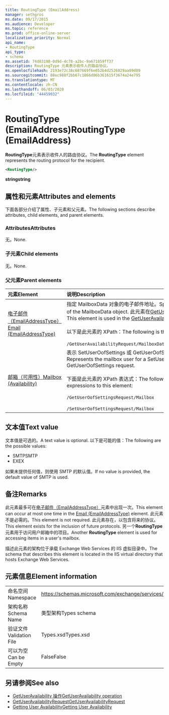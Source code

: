 ```yaml
---
title: RoutingType (EmailAddress)
manager: sethgros
ms.date: 09/17/2015
ms.audience: Developer
ms.topic: reference
ms.prod: office-online-server
localization_priority: Normal
api_name:
- RoutingType
api_type:
- schema
ms.assetid: 74d83198-0d9d-4c78-a2bc-9a671859ff37
description: RoutingType 元素表示收件人的路由协议。
ms.openlocfilehash: 2193e72c38c687669f6e052b4d2526029aa89d89
ms.sourcegitcommit: 88ec988f2bb67c1866d06b361615f3674a24e795
ms.translationtype: MT
ms.contentlocale: zh-CN
ms.lasthandoff: 06/03/2020
ms.locfileid: "44459032"
---
```

# <a name="routingtype-emailaddress"></a><span data-ttu-id="3375e-103">RoutingType (EmailAddress)</span><span class="sxs-lookup"><span data-stu-id="3375e-103">RoutingType (EmailAddress)</span></span>

<span data-ttu-id="3375e-104">**RoutingType**元素表示收件人的路由协议。</span><span class="sxs-lookup"><span data-stu-id="3375e-104">The **RoutingType** element represents the routing protocol for the recipient.</span></span> 
  
```XML
<RoutingType/>
```

 <span data-ttu-id="3375e-105">**string**</span><span class="sxs-lookup"><span data-stu-id="3375e-105">**string**</span></span>
## <a name="attributes-and-elements"></a><span data-ttu-id="3375e-106">属性和元素</span><span class="sxs-lookup"><span data-stu-id="3375e-106">Attributes and elements</span></span>

<span data-ttu-id="3375e-107">下面各部分介绍了属性、子元素和父元素。</span><span class="sxs-lookup"><span data-stu-id="3375e-107">The following sections describe attributes, child elements, and parent elements.</span></span>
  
### <a name="attributes"></a><span data-ttu-id="3375e-108">Attributes</span><span class="sxs-lookup"><span data-stu-id="3375e-108">Attributes</span></span>

<span data-ttu-id="3375e-109">无。</span><span class="sxs-lookup"><span data-stu-id="3375e-109">None.</span></span>
  
### <a name="child-elements"></a><span data-ttu-id="3375e-110">子元素</span><span class="sxs-lookup"><span data-stu-id="3375e-110">Child elements</span></span>

<span data-ttu-id="3375e-111">无。</span><span class="sxs-lookup"><span data-stu-id="3375e-111">None.</span></span>
  
### <a name="parent-elements"></a><span data-ttu-id="3375e-112">父元素</span><span class="sxs-lookup"><span data-stu-id="3375e-112">Parent elements</span></span>

|<span data-ttu-id="3375e-113">**元素**</span><span class="sxs-lookup"><span data-stu-id="3375e-113">**Element**</span></span>|<span data-ttu-id="3375e-114">**说明**</span><span class="sxs-lookup"><span data-stu-id="3375e-114">**Description**</span></span>|
|:-----|:-----|
|[<span data-ttu-id="3375e-115">电子邮件（EmailAddressType）</span><span class="sxs-lookup"><span data-stu-id="3375e-115">Email (EmailAddressType)</span></span>](email-emailaddresstype.md) <br/> |<span data-ttu-id="3375e-116">指定 MailboxData 对象的电子邮件地址。</span><span class="sxs-lookup"><span data-stu-id="3375e-116">Specifies the e-mail address of the MailboxData object.</span></span> <span data-ttu-id="3375e-117">此元素在[GetUserAvailability 操作](getuseravailability-operation.md)中使用。</span><span class="sxs-lookup"><span data-stu-id="3375e-117">This element is used in the [GetUserAvailability operation](getuseravailability-operation.md).</span></span>  <br/><br/> <span data-ttu-id="3375e-118">以下是此元素的 XPath：</span><span class="sxs-lookup"><span data-stu-id="3375e-118">The following is the XPath to this element:</span></span>  <br/><br/>  `/GetUserAvailabilityRequest/MailboxDataArray/MailboxData[i]/Email` <br/> |
|[<span data-ttu-id="3375e-119">邮箱（可用性）</span><span class="sxs-lookup"><span data-stu-id="3375e-119">Mailbox (Availability)</span></span>](mailbox-availability.md) <br/> | <span data-ttu-id="3375e-120">表示 SetUserOofSettings 或 GetUserOofSettings 请求的邮箱用户。</span><span class="sxs-lookup"><span data-stu-id="3375e-120">Represents the mailbox user for a SetUserOofSettings or GetUserOofSettings request.</span></span>  <br/><br/>  <span data-ttu-id="3375e-121">下面是此元素的 XPath 表达式：</span><span class="sxs-lookup"><span data-stu-id="3375e-121">The following are the XPath expressions to this element:</span></span> <br/> <br/>  `/GetUserOofSettingsRequest/Mailbox` <br/><br/>  `/SetUserOofSettingsRequest/Mailbox` <br/> |
   
## <a name="text-value"></a><span data-ttu-id="3375e-122">文本值</span><span class="sxs-lookup"><span data-stu-id="3375e-122">Text value</span></span>

<span data-ttu-id="3375e-123">文本值是可选的。</span><span class="sxs-lookup"><span data-stu-id="3375e-123">A text value is optional.</span></span> <span data-ttu-id="3375e-124">以下是可能的值：</span><span class="sxs-lookup"><span data-stu-id="3375e-124">The following are the possible values:</span></span>

* <span data-ttu-id="3375e-125">SMTP</span><span class="sxs-lookup"><span data-stu-id="3375e-125">SMTP</span></span>
* <span data-ttu-id="3375e-126">EX</span><span class="sxs-lookup"><span data-stu-id="3375e-126">EX</span></span>

<span data-ttu-id="3375e-127">如果未提供任何值，则使用 SMTP 的默认值。</span><span class="sxs-lookup"><span data-stu-id="3375e-127">If no value is provided, the default value of SMTP is used.</span></span>
  
## <a name="remarks"></a><span data-ttu-id="3375e-128">备注</span><span class="sxs-lookup"><span data-stu-id="3375e-128">Remarks</span></span>

<span data-ttu-id="3375e-129">此元素最多可在[电子邮件（EmailAddressType）](email-emailaddresstype.md)元素中出现一次。</span><span class="sxs-lookup"><span data-stu-id="3375e-129">This element can occur at most one time in the [Email (EmailAddressType)](email-emailaddresstype.md) element.</span></span> <span data-ttu-id="3375e-130">此元素不是必需的。</span><span class="sxs-lookup"><span data-stu-id="3375e-130">This element is not required.</span></span> <span data-ttu-id="3375e-131">此元素存在，以包含将来的协议。</span><span class="sxs-lookup"><span data-stu-id="3375e-131">This element exists for the inclusion of future protocols.</span></span> <span data-ttu-id="3375e-132">另一个**RoutingType**元素用于访问用户邮箱中的项目。</span><span class="sxs-lookup"><span data-stu-id="3375e-132">Another **RoutingType** element is used for accessing items in a user's mailbox.</span></span> 
  
<span data-ttu-id="3375e-133">描述此元素的架构位于承载 Exchange Web Services 的 IIS 虚拟目录中。</span><span class="sxs-lookup"><span data-stu-id="3375e-133">The schema that describes this element is located in the IIS virtual directory that hosts Exchange Web Services.</span></span>
  
## <a name="element-information"></a><span data-ttu-id="3375e-134">元素信息</span><span class="sxs-lookup"><span data-stu-id="3375e-134">Element information</span></span>

|||
|:-----|:-----|
|<span data-ttu-id="3375e-135">命名空间</span><span class="sxs-lookup"><span data-stu-id="3375e-135">Namespace</span></span>  <br/> |https://schemas.microsoft.com/exchange/services/2006/types  <br/> |
|<span data-ttu-id="3375e-136">架构名称</span><span class="sxs-lookup"><span data-stu-id="3375e-136">Schema Name</span></span>  <br/> |<span data-ttu-id="3375e-137">类型架构</span><span class="sxs-lookup"><span data-stu-id="3375e-137">Types schema</span></span>  <br/> |
|<span data-ttu-id="3375e-138">验证文件</span><span class="sxs-lookup"><span data-stu-id="3375e-138">Validation File</span></span>  <br/> |<span data-ttu-id="3375e-139">Types.xsd</span><span class="sxs-lookup"><span data-stu-id="3375e-139">Types.xsd</span></span>  <br/> |
|<span data-ttu-id="3375e-140">可以为空</span><span class="sxs-lookup"><span data-stu-id="3375e-140">Can be Empty</span></span>  <br/> |<span data-ttu-id="3375e-141">False</span><span class="sxs-lookup"><span data-stu-id="3375e-141">False</span></span>  <br/> |
   
## <a name="see-also"></a><span data-ttu-id="3375e-142">另请参阅</span><span class="sxs-lookup"><span data-stu-id="3375e-142">See also</span></span>

- [<span data-ttu-id="3375e-143">GetUserAvailability 操作</span><span class="sxs-lookup"><span data-stu-id="3375e-143">GetUserAvailability operation</span></span>](getuseravailability-operation.md)
- [<span data-ttu-id="3375e-144">GetUserAvailabilityRequest</span><span class="sxs-lookup"><span data-stu-id="3375e-144">GetUserAvailabilityRequest</span></span>](getuseravailabilityrequest.md)
- [<span data-ttu-id="3375e-145">Getting User Availability</span><span class="sxs-lookup"><span data-stu-id="3375e-145">Getting User Availability</span></span>](https://msdn.microsoft.com/library/d4133fcb-9b0f-4e6b-aadf-a389da83516a%28Office.15%29.aspx)

